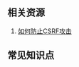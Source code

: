 <!--
 * @Author: your name
 * @Date: 2021-08-07 10:03:31
 * @LastEditTime: 2021-08-07 10:08:42
 * @LastEditors: Please set LastEditors
 * @Description: In User Settings Edit
 * @FilePath: /Document/docs/前端面试准备/前端安全.md
-->
## 相关资源
1. [如何防止CSRF攻击](https://juejin.cn/post/6844903689702866952)
## 常见知识点